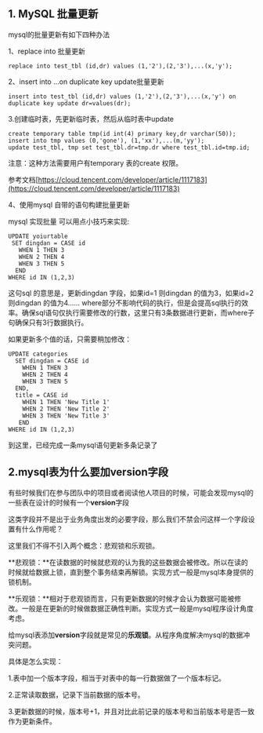 ## 1. MySQL 批量更新

mysql的批量更新有如下四种办法

1、replace into 批量更新

```mysql
replace into test_tbl (id,dr) values (1,'2'),(2,'3'),...(x,'y');
```

2、insert into ...on duplicate key update批量更新

```mysql
insert into test_tbl (id,dr) values (1,'2'),(2,'3'),...(x,'y') on duplicate key update dr=values(dr);
```

3.创建临时表，先更新临时表，然后从临时表中update

```mysql
create temporary table tmp(id int(4) primary key,dr varchar(50));
insert into tmp values (0,'gone'), (1,'xx'),...(m,'yy');
update test_tbl, tmp set test_tbl.dr=tmp.dr where test_tbl.id=tmp.id;
```

注意：这种方法需要用户有temporary 表的create 权限。

参考文档[https://cloud.tencent.com/developer/article/1117183](https://cloud.tencent.com/developer/article/1117183)

4、使用mysql 自带的语句构建批量更新

mysql 实现批量 可以用点小技巧来实现:

```mysql
UPDATE yoiurtable
 SET dingdan = CASE id 
   WHEN 1 THEN 3 
   WHEN 2 THEN 4 
   WHEN 3 THEN 5 
  END
WHERE id IN (1,2,3)
```

这句sql 的意思是，更新dingdan 字段，如果id=1 则dingdan 的值为3，如果id=2 则dingdan 的值为4……
where部分不影响代码的执行，但是会提高sql执行的效率。确保sql语句仅执行需要修改的行数，这里只有3条数据进行更新，而where子句确保只有3行数据执行。

如果更新多个值的话，只需要稍加修改：

```mysql
UPDATE categories 
  SET dingdan = CASE id 
    WHEN 1 THEN 3 
    WHEN 2 THEN 4 
    WHEN 3 THEN 5 
  END, 
  title = CASE id 
    WHEN 1 THEN 'New Title 1'
    WHEN 2 THEN 'New Title 2'
    WHEN 3 THEN 'New Title 3'
   END
WHERE id IN (1,2,3)
```

到这里，已经完成一条mysql语句更新多条记录了

## 2.mysql表为什么要加version字段

有些时候我们在参与团队中的项目或者阅读他人项目的时候，可能会发现mysql的一些表在设计的时候有一个**version**字段

这类字段并不是出于业务角度出发的必要字段，那么我们不禁会问这样一个字段设置有什么作用呢？

这里我们不得不引入两个概念：悲观锁和乐观锁。

**悲观锁：**在读数据的时候就悲观的认为我的这些数据会被修改。所以在读的时候就给数据上锁，直到整个事务结束再解锁。实现方式一般是mysql本身提供的锁机制。

**乐观锁：**相对于悲观锁而言，只有更新数据的时候才会认为数据可能被修改。一般是在更新的时候做数据正确性判断。实现方式一般是mysql程序设计角度考虑。

给mysql表添加**version**字段就是常见的**乐观锁**。从程序角度解决mysql的数据冲突问题。

具体是怎么实现：

1.表中加一个版本字段，相当于对表中的每一行数据做了一个版本标记。

2.正常读取数据，记录下当前数据的版本号。

3.更新数据的时候，版本号+1，并且对比此前记录的版本号和当前版本号是否一致作为更新条件。

